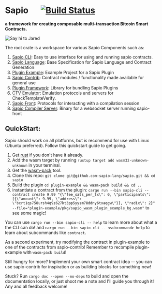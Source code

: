 # Sapio &emsp; [![Build Status]][actions]
[Build Status]: https://github.com/sapio-lang/sapio/workflows/Continuous%20integration/badge.svg
[actions]: https://github.com/sapio-lang/sapio/actions?query=branch%3Amaster
**a framework for creating composable multi-transaction Bitcoin Smart Contracts.**

<img src="https://github.com/sapio-lang/sapio/raw/master/.github/logo.png" alt="Say hi to Jared">



The root crate is a workspace for various Sapio Components such as:

1. [Sapio CLI](cli/): Easy to use interface for using and running sapio contracts.
1. [Sapio Language](sapio/): Base Specification for Sapio Language and Contract Generation
1. [Plugin Example](plugin-example/): Example Project for a Sapio Plugin
1. [Sapio Contrib](sapio-contrib/): Contract modules / functionality made available for general use
1. [Plugin Framework](plugin/): Library for bundling Sapio Plugins
1. [CTV Emulator](ctv_emualtors/): Emulation protocols and servers for CheckTemplateVerify.
1. [Sapio Front](sapio-front/): Protocols for interacting with a compilation session
1. [Sapio Compiler Server](sapio-ws/): Binary for a websocket server running sapio-front

## QuickStart:

Sapio should work on all platforms, but is recommend for use with Linux (Ubuntu preferred).
Follow this quickstart guide to get going.

1.  Get [rust](https://rustup.rs/) if you don't have it already.
1.  Add the wasm target by running `rustup target add wasm32-unknown-unknown` in your terminal.
1.  Get the [wasm-pack](https://rustwasm.github.io/wasm-pack/) tool.
1.  Clone this repo: `git clone git@github.com:sapio-lang/sapio.git && cd sapio`
1.  Build the plugin `cd plugin-example && wasm-pack build && cd ..`
1.  Instantiate a contract from the plugin: `cargo run --bin sapio-cli -- contract create 9.99 "{\"fee_sats_per_tx\": 0, \"participants\": [{\"amount\": 9.99, \"address\": \"bcrt1qs758ursh4q9z627kt3pp5yysm78ddny6txaqgw\"}], \"radix\": 2}" --file="plugin-example/pkg/sapio_wasm_plugin_example_bg.wasm"` to see some magic!

You can use `cargo run --bin sapio-cli -- help` to learn more about what a the CLI can do! and `cargo run --bin sapio-cli -- <subcommand> help` to learn about subcommands like `contract`.

As a second experiment, try modifying the contract in plugin-example to one
of the contracts from sapio-contrib! Remember to recompile plugin-example
with `wasm-pack build`!

Still hungry for more? Implement your own smart contract idea -- you can use
sapio-contrib for inspiration or as building blocks for something new!

Stuck? Run `cargo doc --open --no-deps` to build and open the documentation
locally, or just shoot me a note and I'll guide you through it! Any and all
feedback welcome!

